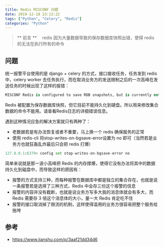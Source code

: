 ```yaml
---
title: Redis MISCONF 问题
date: 2019-12-18 23:13:22
tags: ["Python", "Celery", "Redis"]
categories: "Python"
---
```


> ** 前言 **
　redis 因为大量数据导致的保存数据库快照出错，使得 redis 的无法在执行所有的命令

## 问题

统一报警平台使用的是 django + celery 的方式，接口接收任务，任务发到 redis 中，celery worker 去任务执行，而在取消业务方的发送限制之后的一次高峰在发送任务的时候出现了这样的报错：

```python
MISCONF Redis is configured to save RDB snapshots, but is currently not able to persist on disk. Commands that may modify the data set are disabled. Please check Redis logs for details about the error
```

Redis 被配置为保存数据库快照，但它目前不能持久化到硬盘。所以用来修改集合数据的命令不能用。请查看Redis日志的详细错误信息。

遇到这种情况应急的解决方案就只有两种了：

- 老数据若是有办法恢复或者不重要，马上换一个 redis 确保服务的正常
- 使用 redis-cli 将stop-writes-on-bgsave-error设置为 no 即可（当然若是业务方也就狂轰乱炸最后只会把 redis 打爆）

```python
127.0.0.1:6379> config set stop-writes-on-bgsave-error no
```

简单来说就是那一波小高峰把 Redis 的内存撑爆，使得它没有办法将其中的数据持久化到磁盘中，而导致这样的原因有：

- 报警的方式支持三种，而每种报警在数据库中都是独立的集合存在，也就是说一条报警若是选择了三种方式，Redis 中会存三份这个报警的信息
- 报警的内容并没有截断，也就是说业务方写多大我的消息体就会有多大，而 Redis 需要存 3 倍这个消息体的大小，量一大 Redis 肯定吃不住
- 报警的接口取消掉了限流的机制，这样使得滥用的业务方很容易把整个服务给拖垮

## 参考

- https://www.jianshu.com/p/3aaf21dd34d6
